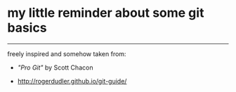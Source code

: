 # my little reminder about some git basics

****

freely inspired and somehow taken from:

- *"Pro Git"* by Scott Chacon

- http://rogerdudler.github.io/git-guide/

